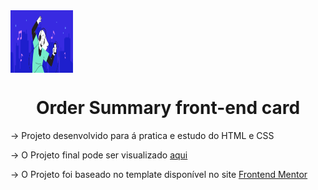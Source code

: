 
<img align="center" width="100" height="100" src="./assets/illustration-hero.svg">

<h1 align="center">Order Summary front-end card</h1>

<p>-> Projeto desenvolvido para á pratica e estudo do HTML e CSS</p>

<p>-> O Projeto final pode ser visualizado <a href="#">aqui</a></p>

<p>-> O Projeto foi baseado no template disponível no site <a href="https://www.frontendmentor.io/home">Frontend Mentor</a></p>
